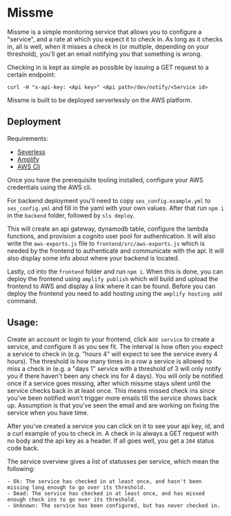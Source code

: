 # Missme

Missme is a simple monitoring service that allows you to configure a "service", and a rate at which you expect it to check in.
As long as it checks in, all is well, when it misses a check in (or multiple, depending on your threshold),
you'll get an email notifying you that something is wrong.

Checking in is kept as simple as possible by issuing a GET request to a certain endpoint:

```
curl -H "x-api-key: <Api key>" <Api path>/dev/notify/<Service id>

```

Missme is built to be deployed serverlessly on the AWS platform.

## Deployment

Requirements:

- [Severless](https://serverless.com/)
- [Amplify](https://aws-amplify.github.io/)
- [AWS Cli](https://aws.amazon.com/cli/)

Once you have the prerequisite tooling installed, configure your AWS credentials using the AWS cli.

For backend deployment you'll need to copy `ses_config.example.yml` to `ses_config.yml` and fill in the
yaml with your own values. After that run `npm i` in the `backend` folder, followed by `sls deploy`.

This will create an api gateway, dynamodb table, configure the lambda functions, and provision a cognito user pool for authentication.
It will also write the `aws-exports.js` file to `frontend/src/aws-exports.js` which is needed by the frontend to authenticate
and communicate with the api. It will also display some info about where your backend is located.

Lastly, cd into the `frontend` folder and run `npm i`. When this is done, you can deploy the frontend using `amplify publish` which
will build and upload the frontend to AWS and display a link where it can be found. Before you can deploy the frontend you need to add
hosting using the `amplify hosting add` command.

## Usage:

Create an account or login to your frontend, click `Add service` to create a service, and configure it as you see fit.
The interval is how often you expect a service to check in (e.g. "hours 4" will expect to see the service every 4 hours).
The threshold is how many times in a row a service is allowed to miss a check in (e.g. a "days 1" service with a threshold of 3 will only notify you if there haven't been any check ins for 4 days). You will only be notified once if a service goes missing, after which missme stays silent until the service checks back in at least once. This means missed check ins since you've been notified won't trigger more emails till the service shows back up. Assumption is that you've seen the email and are working on fixing the service when you have time.

After you've created a service you can click on it to see your api key, id, and a curl example of you to check in. A check in is always a GET request with no body and the api key as a header. If all goes well, you get a `204` status code back.

The service overview gives a list of statusses per service, which mean the following:

	- Ok: The service has checked in at least once, and hasn't been missing long enough to go over its threshold.
	- Dead: The service has checked in at least once, and has missed enough check ins to go over its threshold.
	- Unknown: The service has been configured, but has never checked in.


